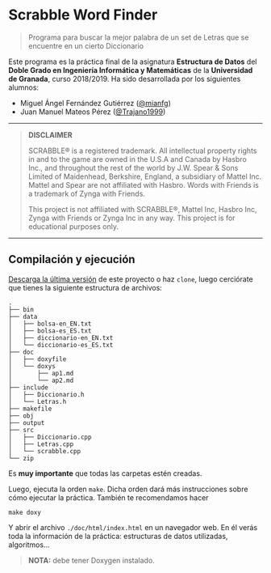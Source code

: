 # Scrabble Word Finder
> Programa para buscar la mejor palabra de un set de Letras que se encuentre en un cierto Diccionario

Este programa es la práctica final de la asignatura **Estructura de Datos** del **Doble Grado en Ingeniería Informática y Matemáticas** de la **Universidad de Granada**, curso 2018/2019. Ha sido desarrollada por los siguientes alumnos:

* Miguel Ángel Fernández Gutiérrez ([@mianfg](https://github.com/mianfg))
* Juan Manuel Mateos Pérez ([@Trajano1999](https://github.com/Trajano1999))

---

> **DISCLAIMER**
>
> SCRABBLE® is a registered trademark. All intellectual property rights in and to the game are owned in the U.S.A and Canada by Hasbro Inc., and throughout the rest of the world by J.W. Spear & Sons Limited of Maidenhead, Berkshire, England, a subsidiary of Mattel Inc. Mattel and Spear are not affiliated with Hasbro. Words with Friends is a trademark of Zynga with Friends.
>
> This project is not affiliated with SCRABBLE®, Mattel Inc, Hasbro Inc, Zynga with Friends or Zynga Inc in any way. This project is for educational purposes only.

---

## Compilación y ejecución

[Descarga la última versión](https://github.com/mianfg/scrabble-word-finder/archive/v1.0.zip) de este proyecto o haz `clone`, luego cerciórate que tienes la siguiente estructura de archivos:

~~~
.
├── bin
├── data
│   ├── bolsa-en_EN.txt
│   ├── bolsa-es_ES.txt
│   ├── diccionario-en_EN.txt
│   └── diccionario-es_ES.txt
├── doc
│   ├── doxyfile
│   └── doxys
│       ├── ap1.md
│       └── ap2.md
├── include
│   ├── Diccionario.h
│   └── Letras.h
├── makefile
├── obj
├── output
├── src
│   ├── Diccionario.cpp
│   ├── Letras.cpp
│   └── scrabble.cpp
└── zip
~~~

Es **muy importante** que todas las carpetas estén creadas.

Luego, ejecuta la orden `make`. Dicha orden dará más instrucciones sobre cómo ejecutar la práctica. También te recomendamos hacer

~~~
make doxy
~~~

Y abrir el archivo `./doc/html/index.html` en un navegador web. En él verás toda la información de la práctica: estructuras de datos utilizadas, algoritmos...

> **NOTA:** debe tener Doxygen instalado.
